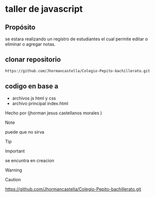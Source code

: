 # taller de javascript

## Propósito
se estara realizando un registro de estudiantes 
el cual permite editar o eliminar o agregar notas.

## clonar repositorio
```bash
https://github.com/Jhormancastella/Colegio-Pepito-bachillerato.git
```

## codigo en base a 
- archivos js html y css
- archivo principal index.html



Hecho por (jhorman jesus castellanos morales )

> [!NOTE]
> puede que no sirva

> [!TIP]
> 

> [!IMPORTANT]  
> se encuntra en creacion

> [!WARNING]  
> 

> [!CAUTION]
> 



https://github.com/Jhormancastella/Colegio-Pepito-bachillerato.git
